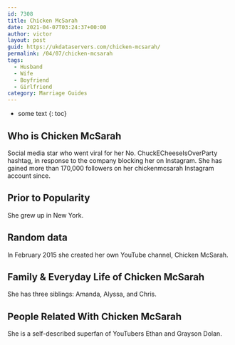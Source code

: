 ```yaml
---
id: 7308
title: Chicken McSarah
date: 2021-04-07T03:24:37+00:00
author: victor
layout: post
guid: https://ukdataservers.com/chicken-mcsarah/
permalink: /04/07/chicken-mcsarah
tags:
  - Husband
  - Wife
  - Boyfriend
  - Girlfriend
category: Marriage Guides
---
```


* some text
{: toc}


## Who is Chicken McSarah



Social media star who went viral for her No. ChuckECheeseIsOverParty hashtag, in response to the company blocking her on Instagram. She has gained more than 170,000 followers on her chickenmcsarah Instagram account since. 

                
                
                
## Prior to Popularity



She grew up in New York. 

                
                
                
## Random data



In February 2015 she created her own YouTube channel, Chicken McSarah. 

                
                
                
## Family & Everyday Life of Chicken McSarah



She has three siblings: Amanda, Alyssa, and Chris. 

                
                
                
## People Related With Chicken McSarah



She is a self-described superfan of YouTubers Ethan and Grayson Dolan. 

                
              
            
          
          
          
